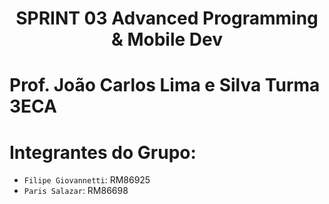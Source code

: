 <h1 align="center"> SPRINT 03 Advanced Programming & Mobile Dev </h1>

# Prof. João Carlos Lima e Silva Turma 3ECA

# Integrantes do Grupo:

- `Filipe Giovannetti`: RM86925
- `Paris Salazar`: RM86698
